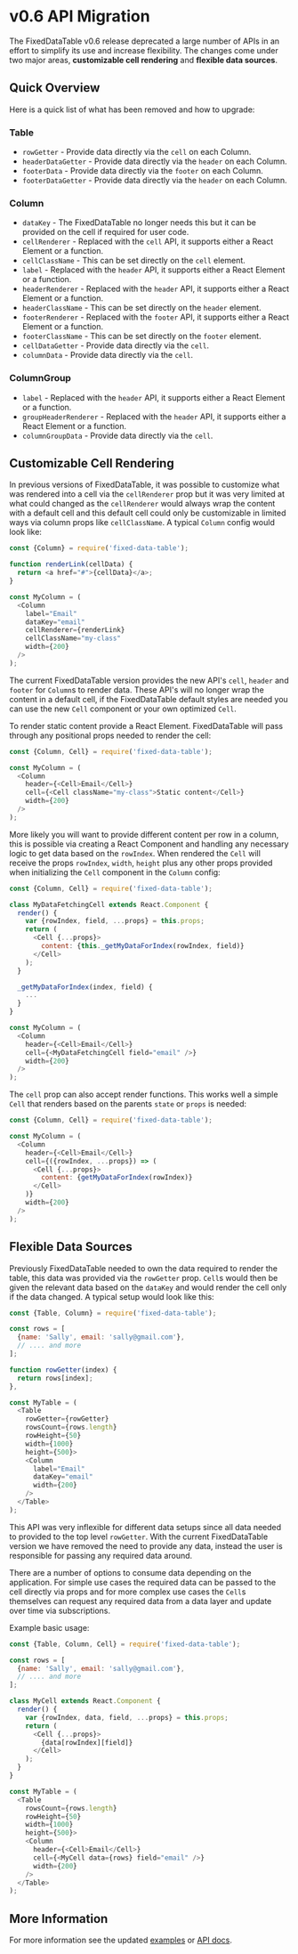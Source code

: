 v0.6 API Migration
==========================

The FixedDataTable v0.6 release deprecated a large number of APIs in an effort to simplify its use and increase  flexibility. The changes come under two major areas, **customizable cell rendering** and **flexible data sources**.

Quick Overview
---------------
Here is a quick list of what has been removed and how to upgrade:

### Table
* `rowGetter` - Provide data directly via the `cell` on each Column.
* `headerDataGetter` - Provide data directly via the `header` on each Column.
* `footerData` - Provide data directly via the `footer` on each Column.
* `footerDataGetter` - Provide data directly via the `header` on each Column.

### Column
* `dataKey` - The FixedDataTable no longer needs this but it can be provided on the cell if required for user code.
* `cellRenderer` - Replaced with the `cell` API, it supports either a React Element or a function.
* `cellClassName` - This can be set directly on the `cell` element.
* `label` - Replaced with the `header` API, it supports either a React Element or a function.
* `headerRenderer` - Replaced with the `header` API, it supports either a React Element or a function.
* `headerClassName` - This can be set directly on the `header` element.
* `footerRenderer` - Replaced with the `footer` API, it supports either a React Element or a function.
* `footerClassName` - This can be set directly on the `footer` element.
* `cellDataGetter` - Provide data directly via the `cell`.
* `columnData` - Provide data directly via the `cell`.

### ColumnGroup
* `label` - Replaced with the `header` API, it supports either a React Element or a function.
* `groupHeaderRenderer` - Replaced with the `header` API, it supports either a React Element or a function.
* `columnGroupData` - Provide data directly via the `cell`.

Customizable Cell Rendering
---------------------------
In previous versions of FixedDataTable, it was possible to customize what was rendered into a cell via the `cellRenderer` prop but it was very limited at what could changed as the `cellRenderer` would always wrap the content with a default cell and this default cell could only be customizable in limited ways via column props like `cellClassName`. A typical `Column` config would look like:

```javascript
const {Column} = require('fixed-data-table');

function renderLink(cellData) {
  return <a href="#">{cellData}</a>;
}

const MyColumn = (
  <Column
    label="Email"
    dataKey="email"
    cellRenderer={renderLink}
    cellClassName="my-class"
    width={200}
  />
);
```

The current FixedDataTable version provides the new API's `cell`, `header` and `footer` for `Column`s to render data. These API's will no longer wrap the content in a default cell, if the FixedDataTable default styles are needed you can use the new `Cell` component or your own optimized `Cell`.

To render static content provide a React Element. FixedDataTable will pass through any positional props needed to render the cell:
```javascript
const {Column, Cell} = require('fixed-data-table');

const MyColumn = (
  <Column
    header={<Cell>Email</Cell>}
    cell={<Cell className="my-class">Static content</Cell>}
    width={200}
  />
);
```

More likely you will want to provide different content per row in a column, this is possible via creating a React Component and handling any necessary logic to get data based on the `rowIndex`. When rendered the `Cell` will receive the props `rowIndex`, `width`, `height` plus any other props provided when initializing the `Cell` component in the `Column` config:
```javascript
const {Column, Cell} = require('fixed-data-table');

class MyDataFetchingCell extends React.Component {
  render() {
    var {rowIndex, field, ...props} = this.props;
    return (
      <Cell {...props}>
        content: {this._getMyDataForIndex(rowIndex, field)}
      </Cell>
    );
  }

  _getMyDataForIndex(index, field) {
    ...
  }
}

const MyColumn = (
  <Column
    header={<Cell>Email</Cell>}
    cell={<MyDataFetchingCell field="email" />}
    width={200}
  />
);
```

The `cell` prop can also accept render functions. This works well a simple `Cell` that renders based on the parents `state` or `props` is needed:
```javascript
const {Column, Cell} = require('fixed-data-table');

const MyColumn = (
  <Column
    header={<Cell>Email</Cell>}
    cell={({rowIndex, ...props}) => (
      <Cell {...props}>
        content: {getMyDataForIndex(rowIndex)}
      </Cell>
    )}
    width={200}
  />
);
```

Flexible Data Sources
---------------------
Previously FixedDataTable needed to own the data required to render the table, this data was provided via the `rowGetter` prop. `Cell`s would then be given the relevant data based on the `dataKey` and would render the cell only if the data changed. A typical setup would look like this:
```javascript
const {Table, Column} = require('fixed-data-table');

const rows = [
  {name: 'Sally', email: 'sally@gmail.com'},
  // .... and more
];

function rowGetter(index) {
  return rows[index];
},

const MyTable = (
  <Table
    rowGetter={rowGetter}
    rowsCount={rows.length}
    rowHeight={50}
    width={1000}
    height={500}>
    <Column
      label="Email"
      dataKey="email"
      width={200}
    />
  </Table>
);
```

This API was very inflexible for different data setups since all data needed to provided to the top level `rowGetter`. With the current FixedDataTable version we have removed the need to provide any data, instead the user is responsible for passing any required data around.

There are a number of options to consume data depending on the application. For simple use cases the required data can be passed to the cell directly via props and for more complex use cases the `Cell`s themselves can request any required data from a data layer and update over time via subscriptions.

Example basic usage:
```javascript
const {Table, Column, Cell} = require('fixed-data-table');

const rows = [
  {name: 'Sally', email: 'sally@gmail.com'},
  // .... and more
];

class MyCell extends React.Component {
  render() {
    var {rowIndex, data, field, ...props} = this.props;
    return (
      <Cell {...props}>
        {data[rowIndex][field]}
      </Cell>
    );
  }
}

const MyTable = (
  <Table
    rowsCount={rows.length}
    rowHeight={50}
    width={1000}
    height={500}>
    <Column
      header={<Cell>Email</Cell>}
      cell={<MyCell data={rows} field="email" />}
      width={200}
    />
  </Table>
);
```

More Information
---------
For more information see the updated [examples](http://facebook.github.io/fixed-data-table/example-object-data.html) or [API docs](http://facebook.github.io/fixed-data-table/api-table.html).
